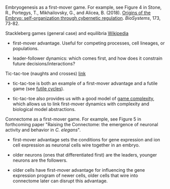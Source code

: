 Embryogenesis as a first-mover game. For example, see Figure 4 in Stone, R., Portegys, T., Mikhailovsky, G., and Alicea, B. (2018). [Origins of the Embryo: self-organization through cybernetic regulation](https://www.researchgate.net/publication/316861647_Origins_of_the_Embryo_self-organization_through_cybernetic_regulation_Preprint). _BioSystems_, 173, 73-82.

Stackleberg games (general case) and equilibria [Wikipedia](https://en.wikipedia.org/wiki/Stackelberg_competition#targetText=In%20game%20theory%20terms%2C%20the,sustaining%20of%20a%20Stackelberg%20equilibrium.)

* first-mover advantage. Useful for competing processes, cell lineages, or populations. 

* leader-follower dynamics: which comes first, and how does it constrain future decisions/interactions?

Tic-tac-toe (naughts and crosses)  [link](https://en.wikipedia.org/wiki/Tic-tac-toe)  

* tic-tac-toe is both an example of a first-mover advantage and a futile game (see [futile cycles](https://github.com/Orthogonal-Research-Lab/Cybernetics-and-Systems/tree/master/Game%20Theory/Futile%20Cycle)).

* tic-tac-toe also provides us with a good model of [game complexity](https://en.wikipedia.org/wiki/Game_complexity), which allows us to link first-mover dynamics with complexity and biological model abstractions.

Connectome as a first-mover game. For example, see Figure 5 in forthcoming paper "Raising the Connectome: the emergence of neuronal activity and behavior in _C. elegans_".

* first-mover advantage sets the conditions for gene expression and ion cell expression as neuronal cells wire together in an embryo.

* older neurons (ones that differentiated first) are the leaders, younger neurons are the followers.

* older cells have first-mover advantage for influencing the gene expression program of newer cells, older cells that wire into connectome later can disrupt this advantage.


